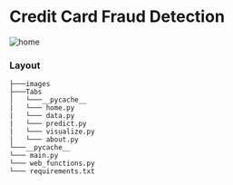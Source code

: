 # Credit Card Fraud Detection

![home](https://user-images.githubusercontent.com/64016811/220282978-70bc0fe4-f28b-4f75-9148-0cd607a9f87e.png)


### Layout

```
├───images
├───Tabs
│   └───__pycache__
|   └─── home.py
|   └─── data.py
|   └─── predict.py
|   └─── visualize.py
|   └─── about.py
└───__pycache__
└─── main.py
└─── web_functions.py
└─── requirements.txt
```


